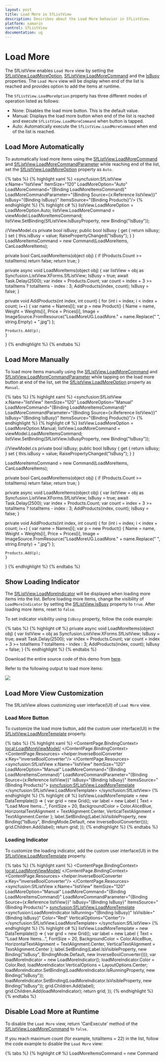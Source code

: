 ```yaml
---
layout: post
title: Load More in SfListView
description: Describes about the Load More behavior in SfListView.
platform: xamarin
control: SfListView
documentation: ug
---
```

# Load More

The SfListView enables `Load More` view by setting the [SfListView.LoadMoreOption](https://help.syncfusion.com/cr/cref_files/xamarin/sflistview/Syncfusion.SfListView.XForms~Syncfusion.ListView.XForms.SfListView~LoadMoreOption.html), [SfListView.LoadMoreCommand](https://help.syncfusion.com/cr/cref_files/xamarin/sflistview/Syncfusion.SfListView.XForms~Syncfusion.ListView.XForms.SfListView~LoadMoreCommand.html) and the [IsBusy](https://help.syncfusion.com/cr/cref_files/xamarin/sflistview/Syncfusion.SfListView.XForms~Syncfusion.ListView.XForms.SfListView~IsBusy.html) properties. The `Load More` view will be display when end of the list is reached and provides option to add the items at runtime.

The `SfListView.LoadMoreOption` property has three different modes of operation listed as follows:

 * None: Disables the load more button. This is the default value.
 * Manual: Displays the load more button when end of the list is reached and execute `SfListView.LoadMoreCommand` when button is tapped.
 * Auto: Automatically execute the `SfListView.LoadMoreCommand` when end of the list is reached.

## Load More Automatically

To automatically load more items using the [SfListView.LoadMoreCommand](https://help.syncfusion.com/cr/cref_files/xamarin/sflistview/Syncfusion.SfListView.XForms~Syncfusion.ListView.XForms.SfListView~LoadMoreCommand.html) and [SfListView.LoadMoreCommandParameter](https://help.syncfusion.com/cr/cref_files/xamarin/sflistview/Syncfusion.SfListView.XForms~Syncfusion.ListView.XForms.SfListView~LoadMoreCommandParameter.html) while reaching end of the list, set the [SfListView.LoadMoreOption](https://help.syncfusion.com/cr/cref_files/xamarin/sflistview/Syncfusion.SfListView.XForms~Syncfusion.ListView.XForms.SfListView~LoadMoreOption.html) property as `Auto`.

{% tabs %}
{% highlight xaml %}
<syncfusion:SfListView x:Name="listView"
                 ItemSize="120"
                 LoadMoreOption="Auto"
                 LoadMoreCommand="{Binding LoadMoreItemsCommand}"
                 LoadMoreCommandParameter="{Binding Source={x:Reference listView}}"
                 IsBusy="{Binding IsBusy}"
                 ItemsSource="{Binding Products}"/>
{% endhighlight %}
{% highlight c# %}
listView.LoadMoreOption = LoadMoreOption.Auto;
listView.LoadMoreCommand = viewModel.LoadMoreItemsCommand;
listView.SetBinding(SfListView.IsBusyProperty, new Binding("IsBusy"));

//ViewModel.cs
private bool isBusy;
public bool IsBusy
{
   get { return isBusy; }
   set
   {
       this.isBusy = value;
       RaisePropertyChanged("IsBusy");
   }
}
LoadMoreItemsCommand = new Command<object>(LoadMoreItems, CanLoadMoreItems);

private bool CanLoadMoreItems(object obj)
{
    if (Products.Count >= totalItems)
        return false;
    return true;
}

private async void LoadMoreItems(object obj)
{
    var listView = obj as Syncfusion.ListView.XForms.SfListView;
    IsBusy = true;
    await Task.Delay(2500);
    var index = Products.Count;
    var count = index + 3 >= totalItems ? totalItems - index : 3;
    AddProducts(index, count);
    IsBusy = false;
}

private void AddProducts(int index, int count)
{
    for (int i = index; i < index + count; i++)
    {
        var name = Names[i];
        var p = new Product()
        {
            Name = name,
            Weight = Weights[i],
            Price = Prices[i],
            Image = ImageSource.FromResource("LoadMoreUG.LoadMore." + name.Replace(" ", string.Empty) + ".jpg")
        };
    
    Products.Add(p);
    }
}
{% endhighlight %}
{% endtabs %}

## Load More Manually

To load more items manually using the [SfListView.LoadMoreCommand](https://help.syncfusion.com/cr/cref_files/xamarin/sflistview/Syncfusion.SfListView.XForms~Syncfusion.ListView.XForms.SfListView~LoadMoreCommand.html) and [SfListView.LoadMoreCommandParameter](https://help.syncfusion.com/cr/cref_files/xamarin/sflistview/Syncfusion.SfListView.XForms~Syncfusion.ListView.XForms.SfListView~LoadMoreCommandParameter.html) while tapping on the load more button at end of the list, set the [SfListView.LoadMoreOption](https://help.syncfusion.com/cr/cref_files/xamarin/sflistview/Syncfusion.SfListView.XForms~Syncfusion.ListView.XForms.SfListView~LoadMoreOption.html) property as `Manual`.

{% tabs %}
{% highlight xaml %}
<syncfusion:SfListView x:Name="listView"
                 ItemSize="120"
                 LoadMoreOption="Manual"
                 LoadMoreCommand="{Binding LoadMoreItemsCommand}"
                 LoadMoreCommandParameter="{Binding Source={x:Reference listView}}"
                 IsBusy="{Binding IsBusy}"
                 ItemsSource="{Binding Products}"/>
{% endhighlight %}
{% highlight c# %}
listView.LoadMoreOption = LoadMoreOption.Manual;
listView.LoadMoreCommand = viewModel.LoadMoreItemsCommand;
listView.SetBinding(SfListView.IsBusyProperty, new Binding("IsBusy"));

//ViewModel.cs
private bool isBusy;
public bool IsBusy
{
   get { return isBusy; }
   set
   {
       this.isBusy = value;
       RaisePropertyChanged("IsBusy");
   }
}

LoadMoreItemsCommand = new Command<object>(LoadMoreItems, CanLoadMoreItems);

private bool CanLoadMoreItems(object obj)
{
    if (Products.Count >= totalItems)
        return false;
    return true;
}

private async void LoadMoreItems(object obj)
{
    var listView = obj as Syncfusion.ListView.XForms.SfListView;
    IsBusy = true;
    await Task.Delay(2500);
    var index = Products.Count;
    var count = index + 3 >= totalItems ? totalItems - index : 3;
    AddProducts(index, count);
    IsBusy = false;
}

private void AddProducts(int index, int count)
{
    for (int i = index; i < index + count; i++)
    {
        var name = Names[i];
        var p = new Product()
        {
            Name = name,
            Weight = Weights[i],
            Price = Prices[i],
            Image = ImageSource.FromResource("LoadMoreUG.LoadMore." + name.Replace(" ", string.Empty) + ".jpg")
        };
    
    Products.Add(p);
    }
}
{% endhighlight %}
{% endtabs %}

## Show Loading Indicator

The [SfListView.LoadMoreIndicator](https://help.syncfusion.com/cr/cref_files/xamarin/sflistview/Syncfusion.SfListView.XForms~Syncfusion.ListView.XForms.LoadMoreIndicator.html) will be displayed when loading more items into the list. Before loading more items, change the visibility of `LoadMoreIndicator` by setting the [SfListView.IsBusy](https://help.syncfusion.com/cr/cref_files/xamarin/sflistview/Syncfusion.SfListView.XForms~Syncfusion.ListView.XForms.SfListView~IsBusy.html) property to `true`. After loading more items, reset to `false`. 

To set indicator visibility using `IsBusy` property, follow the code example:

{% tabs %}
{% highlight c# %}
private async void LoadMoreItems(object obj)
{
    var listView = obj as Syncfusion.ListView.XForms.SfListView;
    IsBusy = true;
    await Task.Delay(2500);
    var index = Products.Count;
    var count = index + 3 >= totalItems ? totalItems - index : 3;
    AddProducts(index, count);
    IsBusy = false;
}
{% endhighlight %}
{% endtabs %}

Download the entire source code of this demo from [here](http://www.syncfusion.com/downloads/support/directtrac/general/ze/LoadMoreUG978011112).

Refer to the following output to load more items:

![](SfListView_images/SfListView-LoadMore.gif)

## Load More View Customization

The SfListView allows customizing user interface(UI) of `Load More` view.

### Load More Button

To customize the load more button, add the custom user interface(UI) in the [SfListView.LoadMoreTemplate](https://help.syncfusion.com/cr/cref_files/xamarin/sflistview/Syncfusion.SfListView.XForms~Syncfusion.ListView.XForms.SfListView~LoadMoreTemplate.html) property. 

{% tabs %}
{% highlight xaml %}
<ContentPage xmlns="http://xamarin.com/schemas/2014/forms"
             xmlns:x="http://schemas.microsoft.com/winfx/2009/xaml"
             x:Class="Sample.MainPage"
             xmlns:helper="clr-namespace:Syncfusion.ListView.XForms.Helpers;assembly=Syncfusion.SfListView.XForms"
             xmlns:syncfusion="clr-namespace:Syncfusion.ListView.XForms;assembly=Syncfusion.SfListView.XForms">
    <ContentPage.BindingContext>
        <local:LoadMoreViewModel/>
    </ContentPage.BindingContext>
    <ContentPage.Resources>
        <ResourceDictionary>
            <helper:InverseBoolConverter x:Key="inverseBoolConverter"/>
        </ResourceDictionary>
    </ContentPage.Resources>
    <syncfusion:SfListView x:Name="listView" 
                           ItemSize="120"
                           LoadMoreOption="Manual"
                           LoadMoreCommand="{Binding LoadMoreItemsCommand}"
                           LoadMoreCommandParameter="{Binding Source={x:Reference listView}}"
                           IsBusy="{Binding IsBusy}"
                           ItemsSource="{Binding Products}">
        <syncfusion:SfListView.LoadMoreTemplate>
            <DataTemplate>
                <Grid>
                    <Label Text="Load More Items..." TextColor="Black" HorizontalTextAlignment="Center" VerticalTextAlignment="Center" IsVisible="{Binding IsBusy, Converter={StaticResource inverseBoolConverter}}" />
                </Grid>
            </DataTemplate>
        </syncfusion:SfListView.LoadMoreTemplate>
    </syncfusion:SfListView>
</ContentPage>
{% endhighlight %}
{% highlight c# %}
listView.LoadMoreTemplate = new DataTemplate(() =>
{
    var grid = new Grid();
    var label = new Label
    {
        Text = "Load More Items...",
        FontSize = 20,
        BackgroundColor = Color.AliceBlue,
        HorizontalTextAlignment = TextAlignment.Center,
        VerticalTextAlignment = TextAlignment.Center
    };
    label.SetBinding(Label.IsVisibleProperty, new Binding("IsBusy", BindingMode.Default, new InverseBoolConverter()));
    grid.Children.Add(label);
    return grid;
});
{% endhighlight %}
{% endtabs %}

### Loading Indicator

To customize the loading indicator, add the custom user interface(UI) in the [SfListView.LoadMoreTemplate](https://help.syncfusion.com/cr/cref_files/xamarin/sflistview/Syncfusion.SfListView.XForms~Syncfusion.ListView.XForms.SfListView~LoadMoreTemplate.html) property.

{% tabs %}
{% highlight xaml %}
<ContentPage xmlns="http://xamarin.com/schemas/2014/forms"
             xmlns:x="http://schemas.microsoft.com/winfx/2009/xaml"
             x:Class="Sample.MainPage"
             xmlns:helper="clr-namespace:Syncfusion.ListView.XForms.Helpers;assembly=Syncfusion.SfListView.XForms"
             xmlns:syncfusion="clr-namespace:Syncfusion.ListView.XForms;assembly=Syncfusion.SfListView.XForms">
    <ContentPage.BindingContext>
        <local:LoadMoreViewModel/>
    </ContentPage.BindingContext>
    <ContentPage.Resources>
        <ResourceDictionary>
            <helper:InverseBoolConverter x:Key="inverseBoolConverter"/>
        </ResourceDictionary>
    </ContentPage.Resources>
    <syncfusion:SfListView x:Name="listView" 
                           ItemSize="120"
                           LoadMoreOption="Manual"
                           LoadMoreCommand="{Binding LoadMoreItemsCommand}"
                           LoadMoreCommandParameter="{Binding Source={x:Reference listView}}"
                           IsBusy="{Binding IsBusy}"
                           ItemsSource="{Binding Products}">
        <syncfusion:SfListView.LoadMoreTemplate>
            <DataTemplate>
                <Grid>
                    <Label Text="Load More Items" TextColor="Black" HorizontalTextAlignment="Center" VerticalTextAlignment="Center" IsVisible="{Binding IsBusy, Converter={StaticResource inverseBoolConverter}}" />
                    <syncfusion:LoadMoreIndicator IsRunning="{Binding IsBusy}" IsVisible="{Binding IsBusy}" Color="Red" VerticalOptions="Center"/>                             
                </Grid>
            </DataTemplate>
        </syncfusion:SfListView.LoadMoreTemplate>
    </syncfusion:SfListView>
</ContentPage>
{% endhighlight %}
{% highlight c# %}
listView.LoadMoreTemplate = new DataTemplate(() =>
{
    var grid = new Grid();
    var label = new Label
    {
        Text = "Load More Items...",
        FontSize = 20,
        BackgroundColor = Color.AliceBlue,
        HorizontalTextAlignment = TextAlignment.Center,
        VerticalTextAlignment = TextAlignment.Center
    };
    label.SetBinding(Label.IsVisibleProperty, new Binding("IsBusy", BindingMode.Default, new InverseBoolConverter()));
    var loadMoreIndicator = new LoadMoreIndicator();
    loadMoreIndicator.Color = Color.Red;
    loadMoreIndicator.VerticalOptions = LayoutOptions.Center;
    loadMoreIndicator.SetBinding(LoadMoreIndicator.IsRunningProperty, new Binding("IsBusy"));
    loadMoreIndicator.SetBinding(LoadMoreIndicator.IsVisibleProperty, new Binding("IsBusy"));
    grid.Children.Add(label);
    grid.Children.Add(loadMoreIndicator);
    return grid;
});
{% endhighlight %}
{% endtabs %}

## Disable Load More at Runtime

To disable the `Load More` view, return 'CanExecute' method of the [SfListView.LoadMoreCommand](https://help.syncfusion.com/cr/cref_files/xamarin/sflistview/Syncfusion.SfListView.XForms~Syncfusion.ListView.XForms.SfListView~LoadMoreCommand.html) to `false`.

If you reach maximum count (for example, totalItems = 22) in the list, follow the code example to disable the `Load More` view:

{% tabs %}
{% highlight c# %}
LoadMoreItemsCommand = new Command<object>(LoadMoreItems, CanLoadMoreItems);

private async void LoadMoreItems(object obj)
{
    var listView = obj as Syncfusion.ListView.XForms.SfListView;
    IsBusy = true;
    await Task.Delay(2500);
    var index = Products.Count;
    var count = index + 3 >= totalItems ? totalItems - index : 3;
    AddProducts(index, count);
    IsBusy = false;
}
private bool CanLoadMoreItems(object obj)
{
    if (Products.Count >= totalItems)
        return false;
    return true;
}
{% endhighlight %}
{% endtabs %}


## Limitation

The SfListView does not support the [SfListView.LoadMoreOption](https://help.syncfusion.com/cr/cref_files/xamarin/sflistview/Syncfusion.SfListView.XForms~Syncfusion.ListView.XForms.SfListView~LoadMoreOption.html) in `Manual` mode when the [SfListView.Orientation](https://help.syncfusion.com/cr/cref_files/xamarin/sflistview/Syncfusion.SfListView.XForms~Syncfusion.ListView.XForms.Orientation.html) is `Horizontal`.

## How To

### Load More on Infinite Scroll 

SfListView allow you to add more items infinite times either manually or automatically. 

{% tabs %}
{% highlight c# %}
public class LoadMoreViewModel:INotifyPropertyChanged
{
  public ObservableCollection<Product> Products { get; set; }
  public Command<object> LoadMoreItemsCommand { get; set; }

  public LoadMoreViewModel()
  {
     Products = new ObservableCollection<Product>();
     AddProducts(0, 10);
     LoadMoreItemsCommand = new Command<object>(LoadMoreItems);
  }
  private async void LoadMoreItems(object obj)
  {
     IsBusy = true;
     await Task.Delay(2500);
     AddProducts(11, 21);
     IsBusy = false;
  }
  private void AddProducts(int value, int count)
  {
     Random rand= new Random();
     for (int i = value; i < count; i++)
     {
        var name = Names[rand.Next(1,22)];
        var p = new Product()
        {
           Name = name,
           Weight = Weights[i],
           Price = Prices[i],
           Image = ImageSource.FromResource("LoadMoreUG.LoadMore." + name.Replace(" ", string.Empty) + ".jpg")
        };
        Products.Add(p);
     }
  }
}
{% endhighlight %}
{% endtabs %}

You can download the entire sample from [here](http://www.syncfusion.com/downloads/support/directtrac/general/ze/LoadMore_Infinitescroll423993966).

### Load More Items Automatically from Up Direction

SfListView allows you to load more items at the top of the list automatically when reaching the Header item by using the HeaderItem.Visibility property. Show the busy indicator until the items are added into the collection as like below code example.

{% tabs %}
{% highlight xaml %}
<syncfusion:SfListView x:Name="ListView" IsBusy="True" 
                       ItemsSource="{Binding Messages}" 
                       AutoFitMode="Height">
  <syncfusion:SfListView.HeaderTemplate>
    <DataTemplate>
      <ViewCell>
        <Grid>
          <syncfusion:LoadMoreIndicator Color="Red" IsRunning="True" IsVisible="{Binding IndicatorIsVisible}"/>
        </Grid>
      </ViewCell>
    </DataTemplate>
  </syncfusion:SfListView.HeaderTemplate>
</syncfusion:SfListView>
{% endhighlight %}
{% highlight c# %}
public partial class MainPage : ContentPage
{
  MainPageViewModel ViewModel;
  public MainPage()
  {
    InitializeComponent();
    ViewModel = new MainPageViewModel();
    ListView.IsBusy = true;
    ListView.ItemsSource = ViewModel.Messages;
    ListView.AutoFitMode = AutoFitMode.Height;
    ListView.HeaderTemplate = new DataTemplate(() =>
    {
      var grid = new Grid();
      var loadMoreIndicator = new LoadMoreIndicator()
      {
        Color = Color.Red,
        IsRunning = true
      };
      loadMoreIndicator.SetBinding(LoadMoreIndicator.IsVisibleProperty, new Binding("IndicatorIsVisible"));
      grid.Children.Add(loadMoreIndicator);
      return grid;
    });
  }
}
{% endhighlight %}
{% endtabs %}

Insert each new item in the zeroth position of the underlying collection which is bound to the SfListView.ItemsSource property. When the collection gets modified, the ScrollViewer scrolls to the top of the list. Using ScrollToRowIndex method scroll back to the previous item index as like below.

{% tabs %}
{% highlight c# %}
public partial class MainPage : ContentPage
{
  MainPageViewModel ViewModel;
  VisualContainer visualContainer;
  public bool isScrolled;
  HeaderItem headerItem;

  public MainPage()
  {
    InitializeComponent();
    ViewModel = new MainPageViewModel();
    BindingContext = ViewModel;
    ViewModel.ListView = this.ListView;
    ListView.Loaded += ListView_Loaded;
    visualContainer = ListView.GetVisualContainer();
  }

  private void HeaderItem_PropertyChanged(object sender, System.ComponentModel.PropertyChangedEventArgs e)
  {
    if(e.PropertyName=="Visibility")
    {
      if (headerItem.Visibility && isScrolled)
        LoadMoreOnTop();
    }
  }
        
  private async void LoadMoreOnTop()
  {
    //To get the current first item which is visible in the View.
    var firstItem = ListView.DataSource.DisplayItems[0];
    ViewModel.IndicatorIsVisible = true;
    await Task.Delay(4000);
    var r = new Random();

    //To avoid layout calls for arranging each and every items to be added in the View. 
    ListView.DataSource.BeginInit();
    for (int i = 0; i < 5; i++)
    {
      var collection = new Message();
      collection.Text = ViewModel.MessageText[r.Next(0, ViewModel.MessageText.Count() - 1)];
      collection.IsIncoming = i % 2 == 0 ? true : false;
      collection.MessageDateTime = DateTime.Now.ToString();
      ViewModel.Messages.Insert(0, collection);
    }
    ListView.DataSource.EndInit();

    var firstItemIndex = ListView.DataSource.DisplayItems.IndexOf(firstItem);
    var header = (ListView.HeaderTemplate != null && !ListView.IsStickyHeader) ? 1 : 0;
    var totalItems = firstItemIndex + header;
            
    //Need to scroll back to previous position else the ScrollViewer moves to top of the list.
    ListView.LayoutManager.ScrollToRowIndex(totalItems, true);
    ViewModel.IndicatorIsVisible = false;
  }

  private void ListView_Loaded(object sender, Syncfusion.ListView.XForms.ListViewLoadedEventArgs e)
  {
    //To avoid loading items initially when page loaded.
    if (!isScrolled)
      (ListView.LayoutManager as LinearLayout).ScrollToRowIndex(ViewModel.Messages.Count - 1, true);
    headerItem = visualContainer.Children[0] as HeaderItem;
    headerItem.PropertyChanged += HeaderItem_PropertyChanged;
    isScrolled = true;
  }
}
{% endhighlight %}
{% endtabs %}

You can download the entire source code of this demo from [here](http://www.syncfusion.com/downloads/support/directtrac/general/ze/LoadMoreAutomaticUpDirection-1018089288).

![](SfListView_images/SfListView-LoadMoreAutomaticallyUpDirection.png)

### Load More Items Manually from Up Direction

SfListView allows you to load more items in upward direction manually using a button clicked event. Show the busy indicator until the items are added into the collection as like below code example.

{% tabs %}
{% highlight xaml %}
<syncfusion:SfListView x:Name="ListView"  IsBusy="True"
                       ItemTemplate="{StaticResource MessageTemplateSelector}" 
                       ItemsSource="{Binding Messages}"
                       ItemSize="100">
  <syncfusion:SfListView.HeaderTemplate>
    <DataTemplate>
      <ViewCell>
        <Grid>
          <Grid BackgroundColor="#d3d3d3" IsVisible="{Binding GridIsVisible}">
            <Button Text="Load More" Clicked="Button_Clicked" HorizontalOptions="CenterAndExpand" VerticalOptions="CenterAndExpand"/>
          </Grid>
          <syncfusion:LoadMoreIndicator Color="Red" IsRunning="True" IsVisible="{Binding IndicatorIsVisible}"/>
        </Grid>
      </ViewCell>
    </DataTemplate>
  </syncfusion:SfListView.HeaderTemplate>
</syncfusion:SfListView>
{% endhighlight %}
{% highlight c# %}
public partial class MainPage : ContentPage
{
  MainPageViewModel ViewModel;
  public MainPage()
  {
    InitializeComponent();
    ViewModel = new MainPageViewModel();
    ListView.IsBusy = true;
    ListView.ItemsSource = ViewModel.Messages;
    ListView.AutoFitMode = AutoFitMode.Height;
    ListView.HeaderTemplate = new DataTemplate(() =>
    {
      var grid = new Grid();
      grid.BackgroundColor = Color.FromHex("#d3d3d3");
      grid.SetBinding(Grid.IsVisibleProperty, new Binding("GridIsVisible"));
      var loadMore = new Button()
      {
        HorizontalOptions = LayoutOptions.CenterAndExpand,
        VerticalOptions = LayoutOptions.CenterAndExpand,
        Text = "LoadMore",
      };
      loadMore.Clicked += Button_Clicked;
      grid.Children.Add(loadMore);
      var grid1 = new Grid();
      var loadMoreIndicator = new LoadMoreIndicator()
      {
        Color = Color.Red,
        IsRunning = true
      };
      loadMoreIndicator.SetBinding(LoadMoreIndicator.IsVisibleProperty, new Binding("IndicatorIsVisible"));
      grid1.Children.Add(loadMoreIndicator);
      grid1.Children.Add(grid);
      return grid1;
    });
  }
}
{% endhighlight %}
{% endtabs %}

Insert each new item in the zeroth position of the underlying collection which is bound to the SfListView.ItemsSource property. When the collection gets modified, the ScrollViewer scrolls to the top of the list. Using ScrollToRowIndex method scroll back to the previous item index as like below.

{% tabs %}
{% highlight c# %}
public partial class MainPage : ContentPage
{
  MainPageViewModel ViewModel;
  VisualContainer visualContainer;

  public MainPage()
  {
    InitializeComponent();
    ViewModel = new MainPageViewModel();
    BindingContext = ViewModel;
    ViewModel.ListView = this.ListView;
    ListView.Loaded += ListView_Loaded;
    visualContainer = ListView.GetVisualContainer();
  }

  private void ListView_Loaded(object sender, Syncfusion.ListView.XForms.ListViewLoadedEventArgs e)
  {
    (ListView.LayoutManager as LinearLayout).ScrollToRowIndex(ViewModel.Messages.Count - 1, true);
  }

  private async void Button_Clicked(object sender, EventArgs e)
  {
    //To get the current first item which is visible in the View.
    var firstItem = ListView.DataSource.DisplayItems[0];
    ViewModel.GridIsVisible = false;
    ViewModel.IndicatorIsVisible = true;
    await Task.Delay(2000);
    var r = new Random();

    //To avoid layout calls for arranging each and every items to be added in the View. 
    ListView.DataSource.BeginInit();
    for (int i = 0; i < 5; i++)
    {
      var collection = new Message();
      collection.Text = ViewModel.MessageText[r.Next(0, ViewModel.MessageText.Count() - 1)];
      collection.IsIncoming = i % 2 == 0 ? true : false;
      collection.MessageDateTime = DateTime.Now.ToString();
      ViewModel.Messages.Insert(0, collection);
    }
    ListView.DataSource.EndInit();
    var firstItemIndex = ListView.DataSource.DisplayItems.IndexOf(firstItem);
    var header = (ListView.HeaderTemplate != null && !ListView.IsStickyHeader) ? 1 : 0;
    var totalItems = firstItemIndex + header;

    //Need to scroll back to previous position else the ScrollViewer moves to top of the list.
    ListView.LayoutManager.ScrollToRowIndex(totalItems, true);
    ViewModel.GridIsVisible = true;
    ViewModel.IndicatorIsVisible = false;
  }
}
{% endhighlight %}
{% endtabs %}

You can download the entire source code of this demo from [here](http://www.syncfusion.com/downloads/support/directtrac/general/ze/LoadMoreManualUpDirection-634253652).

![](SfListView_images/SfListView-LoadMoreManuallyUpDirection.png)
